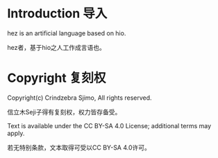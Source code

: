 # Introduction 导入

hez is an artificial language based on hio.

hez者，基于hio之人工作成言语也。

# Copyright 复刻权

Copyright(c) Crindzebra Sjimo, All rights reserved.

信立木Seji子得有复刻权，权力皆存备受。

Text is available under the CC BY-SA 4.0 License; additional terms may apply.

若无特别条款，文本取得可受以CC BY-SA 4.0许可。